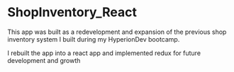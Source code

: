 # ShopInventory_React
This app was built as a redevelopment and expansion of the previous shop inventory system I built during my HyperionDev bootcamp.

I rebuilt the app into a react app and implemented redux for future development and growth
